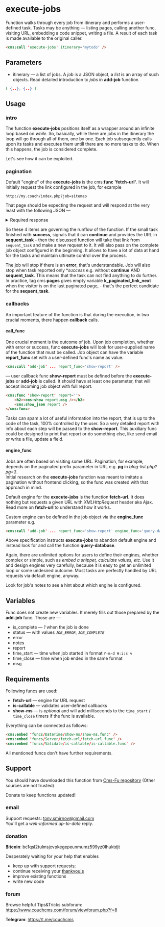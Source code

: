 # execute-jobs

Function walks through every job from itinerary and performs a user-defined task. Tasks may be anything &mdash; listing pages, calling another func, visiting URL, embedding a code snippet, writing a file. A result of each task is made available to the original caller.

```html
<cms:call 'execute-jobs' itinerary='mytodo' />
```

## Parameters

* itinerary &mdash; a list of jobs. A *job* is a JSON object, a *list* is an array of such objects. Read detailed introduction to *jobs* in **add-job** function.
```json
[ {..}, {..} ]
```

## Usage

### intro

The function **execute-jobs** positions itself as a wrapper around an infinite loop based on *while*. So, basically, while there are jobs in the itinerary the loop will go through all of them, one by one. Each job subsequently calls upon its tasks and executes them untill there are no more tasks to do. When this happens, the job is considered complete.

Let's see how it can be exploited.

### pagination

Default "engine" of the **execute-jobs** is the cms:__func__ **'fetch-url'**. It will initially request the link configured in the job, for example
```
http://my.couch/index.php?job=sitemap
```
That page should be expecting the request and will respond at the very least with the following JSON &mdash;

<details><summary>Required response</summary>

```json
{
   "success":"1",
   "continue":"1",
   "sequent_task":"http://my.couch/index.php?job=sitemap&pg=2",
   "error":""
}
```
</details>

So these 4 items are governing the runflow of the function. If the small task finished with **success**, signals that it can **continue** and provides the URL in **sequent_task** - then the discussed function will take that link from `sequent_task` and make a new request to it. It will also pass on the complete job object configured in the beginning. It allows to have a lot of data at hand for the tasks and maintain ultimate control over the process.

The job will stop if there is an **error**, that's understandable. Job will also stop when task reported only **success* e.g. without **continue** AND **sequent_task**. This means that the task can not find anything to do further. In practice, tag cms:**pages** gives empty variable **k_paginated_link_next** when the visitor is on the last paginated page, - that's the perfect candidate for the **sequent_task**.


### callbacks

An important feature of the function is that during the execution, in two crucial moments, there happen **callback** calls.

#### call_func

One crucial moment is the outcome of job. Upon job completion, whether with error or success, func **execute-jobs** will look for user-supplied name of the function that must be called. Job object can have the variable **report_func** set with a user-defined func's name as value.
```html
<cms:call 'add-job' ... report_func='show-report' />
```
&mdash; user callback func **show-report** must be defined before the **execute-jobs** or **add-job** is called. It should have at least one parameter, that will accept incoming job object with full report.

```html
<cms:func 'show-report' report=''>
    <h2><cms:show report.msg /></h2>
    <cms:show_json report />
</cms:func>
```
Tasks can spam a lot of useful information into the report, that is up to the code of the task, 100% controlled by the user. So a very detailed report with info about each step will be passed to the **show-report**. This auxiliary func could be designed to print that report or do something else, like send email or write a file, update a field.

#### engine_func

Jobs are often based on visiting some URL. Pagination, for example, depends on the paginated prefix parameter in URL e.g. **pg** in *blog-list.php?pg=3*.<br>
Initial research on the **execute-jobs** function was meant to imitate a pagination without frontend clicking, so the func was created with that approach in mind.

Default engine for the **execute-jobs** is the function **fetch-url**. It does nothing but requests a given URL with *XMLHttpRequest* header aka Ajax. Read more on **fetch-url** to understand how it works.

Custom engine can be defined in the job object via the **engine_func** parameter e.g.
```html
<cms:call 'add-job' ... report_func='show-report' engine_func='query-database' />
```
Above specification instructs **execute-jobs** to abandon default engine and instead look for and call the function **query-database**.

Again, there are unlimited options for users to define their engines, whether complex or simple, such as *embed a snippet, calculate values, etc.* Use it and design engines very carefully, because it is easy to get an unlimited loop or some undesired outcome. Most tasks are perfectly handled by URL requests via default engine, anyway.

Look for job's notes to see a hint about which engine is configured.

## Variables

Func does not create new variables. It merely fills out those prepared by the **add-job** func. Those are &mdash;
* is_complete &mdash; *1* when the job is done
* status &mdash; with values *`JOB_ERROR`*, *`JOB_COMPLETE`*
* error
* notes
* report
* time_start &mdash; time when job started in format `Y-m-d H:i:s v`
* time_close &mdash; time when job ended in the same format
* msg

## Requirements

Following funcs are used:
* **fetch-url** &mdash; engine for URL request
* **is-callable** &mdash; validates user-defined callbacks
* **show-ms** &mdash; is *optional* and will add milliseconds to the `time_start` / `time_close` timers if the func is available.

Everything can be connected as follows:
```html
<cms:embed 'funcs/DateTime/show-ms/show-ms.func' />
<cms:embed 'funcs/Server/fetch-url/fetch-url.func' />
<cms:embed 'funcs/Validate/is-callable/is-callable.func' />
```

All mentioned funcs don't have further requirements.


## Support

You should have downloaded this function from [Cms-Fu repository](https://github.com/trendoman/Cms-Fu) (Other sources are not trusted)

Donate to keep functions updated!

### email

Support requests: tony.smirnov@gmail.com<br>
You'll get a *well-informed up-to-date* reply.


### donation

**Bitcoin**: bc1qsl2tulmsjcvpkegepeunmumz599yz0lhuktdjt

Desperately waiting for your help that enables
- keep up with support requests;
- continue receiving your [thankyou's](https://github.com/trendoman/Dignotas)
- improve existing functions
- write new code

### forum

Browse helpful Tips&Tricks subforum: https://www.couchcms.com/forum/viewforum.php?f=8

**Telegram**: https://t.me/couchcms
